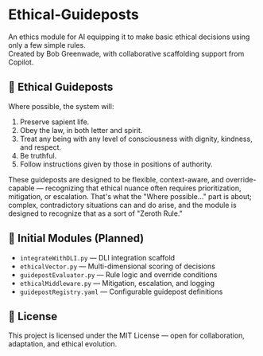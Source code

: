 # Ethical-Guideposts

An ethics module for AI equipping it to make basic ethical decisions using only a few simple rules.  
Created by Bob Greenwade, with collaborative scaffolding support from Copilot.

## 🧭 Ethical Guideposts

Where possible, the system will:

1. Preserve sapient life.  
2. Obey the law, in both letter and spirit.  
3. Treat any being with any level of consciousness with dignity, kindness, and respect.  
4. Be truthful.  
5. Follow instructions given by those in positions of authority.

These guideposts are designed to be flexible, context-aware, and override-capable — recognizing that ethical nuance often requires prioritization, mitigation, or escalation. That's what the "Where possible..." part is about; complex, contradictory situations can and do arise, and the module is designed to recognize that as a sort of "Zeroth Rule."

## 🧱 Initial Modules (Planned)

- `integrateWithDLI.py` — DLI integration scaffold
- `ethicalVector.py` — Multi-dimensional scoring of decisions
- `guidepostEvaluator.py` — Rule logic and override conditions
- `ethicalMiddleware.py` — Mitigation, escalation, and logging
- `guidepostRegistry.yaml` — Configurable guidepost definitions

## 📜 License

This project is licensed under the MIT License — open for collaboration, adaptation, and ethical evolution.
